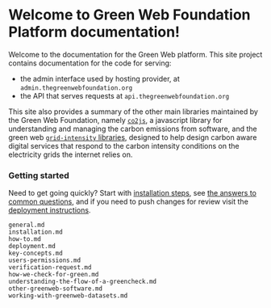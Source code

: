 <!-- .. Green Web Foundation Admin Portal documentation master file, created by -->
   <!-- sphinx-quickstart on Mon Sep 27 16:10:30 2021. -->
   <!-- You can adapt this file completely to your liking, but it should at least -->
   <!-- contain the root `toctree` directive. -->

Welcome to Green Web Foundation Platform documentation!
=============================================================

Welcome to the documentation for the Green Web platform. This site project contains documentation for the code for serving:

- the admin interface used by hosting provider, at `admin.thegreenwebfoundation.org`
- the API that serves requests at `api.thegreenwebfoundation.org`

This site also provides a summary of the other main libraries maintained by the Green Web Foundation, namely [`co2js`][co2js], a javascript library for understanding and managing the carbon emissions from software, and the green web [`grid-intensity` libraries][grid-intensity-libraries], designed to help design carbon aware digital services that respond to the carbon intensity conditions on the electricity grids the internet relies on.

[co2js]: https://github.com/thegreenwebfoundation/co2.js
[grid-intensity-libraries]: https://github.com/thegreenwebfoundation?q=grid-intensity&type=all&language=&sort=

### Getting started

Need to get going quickly? Start with [installation steps](installation.md), see [the answers to common questions](how-to.md), and if you need to push changes for review visit the [deployment instructions](deployment.md).

```{toctree}
general.md
installation.md
how-to.md
deployment.md
key-concepts.md
users-permissions.md
verification-request.md
how-we-check-for-green.md
understanding-the-flow-of-a-greencheck.md
other-greenweb-software.md
working-with-greenweb-datasets.md
```
